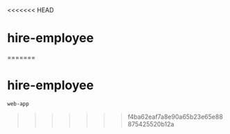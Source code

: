 <<<<<<< HEAD
 # hire-employee
=======
# hire-employee
    web-app
>>>>>>> f4ba62eaf7a8e90a65b23e65e88875425520b12a
